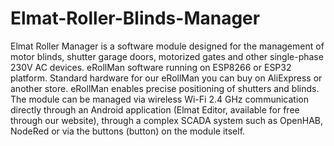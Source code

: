 # Elmat-Roller-Blinds-Manager

Elmat Roller Manager is a software module designed for the management of motor blinds, shutter garage doors, motorized gates and other single-phase 230V AC devices. eRollMan software running on ESP8266 or ESP32 platform. Standard hardware for our eRollMan you can buy on AliExpress or another store. eRollMan enables precise positioning of shutters and blinds. The module can be managed via wireless Wi-Fi 2.4 GHz communication directly through an Android application (Elmat Editor, available for free through our website), through a complex SCADA system such as OpenHAB, NodeRed or via the buttons (button) on the module itself.
